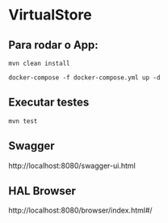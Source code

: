 # VirtualStore

## Para rodar o App:


``` 
mvn clean install

docker-compose -f docker-compose.yml up -d

```

## Executar testes

```
mvn test
```

## Swagger

http://localhost:8080/swagger-ui.html

## HAL Browser

http://localhost:8080/browser/index.html#/